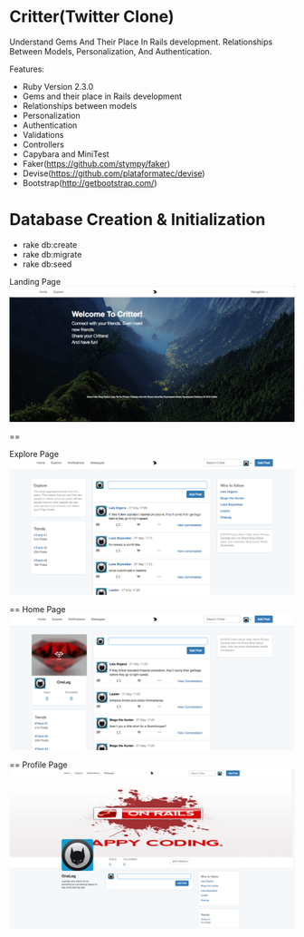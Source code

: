 Critter(Twitter Clone)
==

Understand Gems And Their Place In Rails development. Relationships Between Models, Personalization, And Authentication.

Features:

* Ruby Version 2.3.0
* Gems and their place in Rails development
* Relationships between models
* Personalization
* Authentication
* Validations
* Controllers
* Capybara and MiniTest
* Faker(https://github.com/stympy/faker)
* Devise(https://github.com/plataformatec/devise)
* Bootstrap(http://getbootstrap.com/)

Database Creation & Initialization
==
* rake db:create
* rake db:migrate
* rake db:seed

Landing Page
![img](app/assets/images/landingpage.png)

==

Explore Page
![img](app/assets/images/explore.png)

==
Home Page
![img](app/assets/images/home.png)

==
Profile Page
![img](app/assets/images/profile.png)

